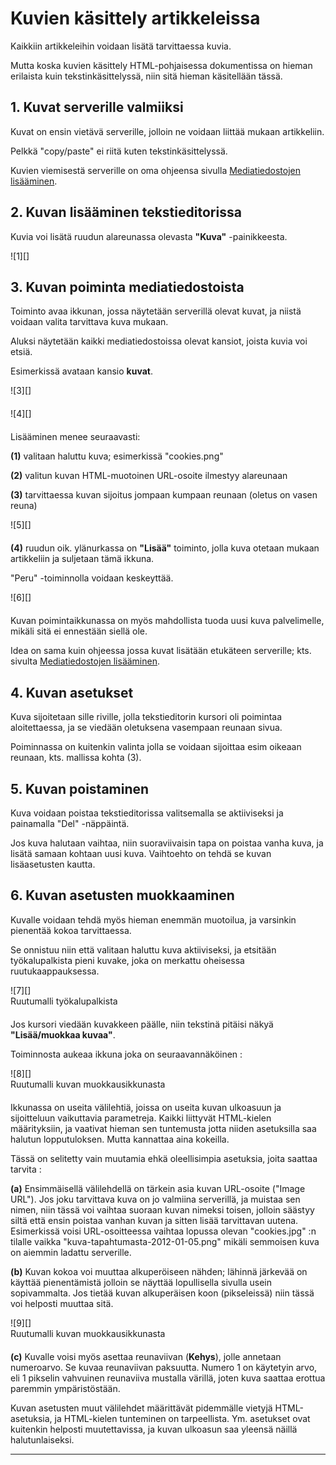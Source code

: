# Kuvien käsittely artikkeleissa

Kaikkiin artikkeleihin voidaan lisätä tarvittaessa kuvia.

Mutta koska kuvien käsittely HTML-pohjaisessa dokumentissa on hieman erilaista kuin tekstinkäsittelyssä,
niin sitä hieman käsitellään tässä.


## 1. Kuvat serverille valmiiksi

Kuvat on ensin vietävä serverille, jolloin ne voidaan liittää mukaan artikkeliin.

Pelkkä "copy/paste" ei riitä kuten tekstinkäsittelyssä.

Kuvien viemisestä serverille on oma ohjeensa sivulla [Mediatiedostojen lisääminen][21].


## 2. Kuvan lisääminen tekstieditorissa

Kuvia voi lisätä ruudun alareunassa olevasta __"Kuva"__ -painikkeesta.

<figure class="fig-n" style="margin:0 0 20px 0">
![1][]
</figure>


## 3. Kuvan poiminta mediatiedostoista

Toiminto avaa ikkunan, jossa näytetään serverillä olevat kuvat, ja niistä voidaan valita tarvittava kuva mukaan.

Aluksi näytetään kaikki mediatiedostoissa olevat kansiot, joista kuvia voi etsiä.

Esimerkissä avataan kansio __kuvat__.

<figure class="fig-n border" style="margin:0 0 20px 0">
![3][]
</figure>

<figure class="fig-n border" style="margin:0 0 20px 0">
![4][]
</figure>


Lisääminen menee seuraavasti:

__(1)__ valitaan haluttu kuva; esimerkissä "cookies.png"

__(2)__ valitun kuvan HTML-muotoinen URL-osoite ilmestyy alareunaan

__(3)__ tarvittaessa kuvan sijoitus jompaan kumpaan reunaan (oletus on vasen reuna)

<figure class="fig-n border" style="margin:0 0 20px 0">
![5][]
</figure>

__(4)__ ruudun oik. ylänurkassa on __"Lisää"__ toiminto, jolla kuva otetaan mukaan artikkeliin ja suljetaan tämä ikkuna.

"Peru" -toiminnolla voidaan keskeyttää.


<figure class="fig-n border" style="margin:0 0 20px 0">
![6][]
</figure>


Kuvan poimintaikkunassa on myös mahdollista tuoda uusi kuva palvelimelle, mikäli sitä ei ennestään siellä ole.

Idea on sama kuin ohjeessa jossa kuvat lisätään etukäteen serverille;
kts. sivulta [Mediatiedostojen lisääminen][21].


## 4. Kuvan asetukset

Kuva sijoitetaan sille riville, jolla tekstieditorin kursori oli poimintaa aloitettaessa,
ja se viedään oletuksena vasempaan reunaan sivua.

Poiminnassa on kuitenkin valinta jolla se voidaan sijoittaa esim oikeaan reunaan, kts. mallissa kohta (3).



## 5. Kuvan poistaminen

Kuva voidaan poistaa tekstieditorissa valitsemalla se aktiiviseksi ja painamalla "Del" -näppäintä.

Jos kuva halutaan vaihtaa, niin suoraviivaisin tapa on poistaa vanha kuva, ja lisätä samaan kohtaan uusi kuva.
Vaihtoehto on tehdä se kuvan lisäasetusten kautta.



## 6. Kuvan asetusten muokkaaminen

Kuvalle voidaan tehdä myös hieman enemmän muotoilua, ja varsinkin pienentää kokoa tarvittaessa.

Se onnistuu niin että valitaan haluttu kuva aktiiviseksi, ja etsitään työkalupalkista pieni kuvake,
joka on merkattu oheisessa ruutukaappauksessa.

<figure class="fig-n border" style="margin:0 0 20px 0">
![7][]
<figcaption>Ruutumalli työkalupalkista</figcaption>
</figure>

Jos kursori viedään kuvakkeen päälle, niin tekstinä pitäisi näkyä __"Lisää/muokkaa kuvaa"__.

Toiminnosta aukeaa ikkuna joka on seuraavannäköinen :

<figure class="fig-n border" style="margin:0 0 20px 0">
![8][]
<figcaption>Ruutumalli kuvan muokkausikkunasta</figcaption>
</figure>


Ikkunassa on useita välilehtiä, joissa on useita kuvan ulkoasuun ja sijoitteluun vaikuttavia parametreja.
Kaikki liittyvät HTML-kielen määrityksiin, ja vaativat hieman sen tuntemusta jotta niiden asetuksilla
saa halutun lopputuloksen. Mutta kannattaa aina kokeilla.

Tässä on selitetty vain muutamia ehkä oleellisimpia asetuksia, joita saattaa tarvita :

__(a)__ Ensimmäisellä välilehdellä on tärkein asia kuvan URL-osoite ("Image URL").
Jos joku tarvittava kuva on jo valmiina serverillä, ja muistaa sen nimen, niin tässä voi vaihtaa suoraan
kuvan nimeksi toisen, jolloin säästyy siltä että ensin poistaa vanhan kuvan ja sitten lisää tarvittavan uutena.
Esimerkissä voisi URL-osoitteessa vaihtaa lopussa olevan "cookies.jpg" :n tilalle vaikka
"kuva-tapahtumasta-2012-01-05.png" mikäli semmoisen kuva on aiemmin ladattu serverille.

__(b)__ Kuvan kokoa voi muuttaa alkuperöiseen nähden; lähinnä järkevää on käyttää pienentämistä
jolloin se näyttää lopullisella sivulla usein sopivammalta. Jos tietää kuvan alkuperäisen koon (pikseleissä)
niin tässä voi helposti muuttaa sitä.

<figure class="fig-n border" style="margin:0 0 20px 0">
![9][]
<figcaption>Ruutumalli kuvan muokkausikkunasta</figcaption>
</figure>

__(c)__ Kuvalle voisi myös asettaa reunaviivan (__Kehys__), jolle annetaan numeroarvo.
Se kuvaa reunaviivan paksuutta. Numero 1 on käytetyin arvo, eli 1 pikselin vahvuinen reunaviiva mustalla värillä,
joten kuva saattaa erottua paremmin ympäristöstään.


Kuvan asetusten muut välilehdet määrittävät pidemmälle vietyjä HTML-asetuksia,
ja HTML-kielen tunteminen on tarpeellista. Ym. asetukset ovat kuitenkin helposti muutettavissa,
ja kuvan ulkoasun saa yleensä näillä halutunlaiseksi.

----


[1]: kuvat/kuva32.png "Ruutumalli"
[3]: kuvat/kuva175.png "Ruutumalli"
[4]: kuvat/kuva176.png "Ruutumalli"
[5]: kuvat/kuva177.png "Ruutumalli"
[6]: kuvat/kuva178.png "Ruutumalli"
[7]: kuvat/kuva180.png "Ruutumalli"
[8]: kuvat/kuva181.png "Ruutumalli"
[9]: kuvat/kuva182.png "Ruutumalli"
[21]: pages/mediatiedostot.md

